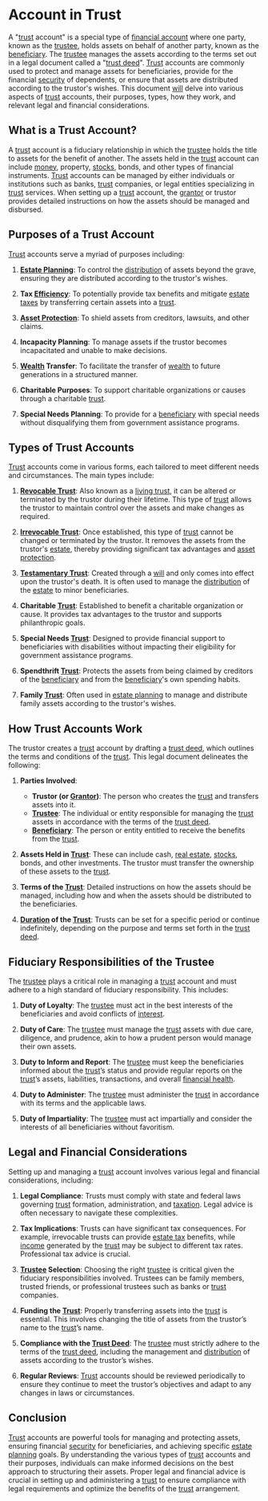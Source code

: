 # Account in Trust

A "[trust](../t/trust.md) account" is a special type of [financial account](../f/financial_account.md) where one party, known as the [trustee](../t/trustee.md), holds assets on behalf of another party, known as the [beneficiary](../b/beneficiary.md). The [trustee](../t/trustee.md) manages the assets according to the terms set out in a legal document called a "[trust deed](../t/trust_deed.md)". [Trust](../t/trust.md) accounts are commonly used to protect and manage assets for beneficiaries, provide for the financial [security](../s/security.md) of dependents, or ensure that assets are distributed according to the trustor's wishes. This document [will](../w/will.md) delve into various aspects of [trust](../t/trust.md) accounts, their purposes, types, how they work, and relevant legal and financial considerations.

## What is a Trust Account?

A [trust](../t/trust.md) account is a fiduciary relationship in which the [trustee](../t/trustee.md) holds the title to assets for the benefit of another. The assets held in the [trust](../t/trust.md) account can include [money](../m/money.md), property, [stocks](../s/stock.md), bonds, and other types of financial instruments. [Trust](../t/trust.md) accounts can be managed by either individuals or institutions such as banks, [trust](../t/trust.md) companies, or legal entities specializing in [trust](../t/trust.md) services. When setting up a [trust](../t/trust.md) account, the [grantor](../g/grantor.md) or trustor provides detailed instructions on how the assets should be managed and disbursed.

## Purposes of a Trust Account

[Trust](../t/trust.md) accounts serve a myriad of purposes including:

1. **[Estate Planning](../e/estate_planning.md)**: To control the [distribution](../d/distribution.md) of assets beyond the grave, ensuring they are distributed according to the trustor's wishes.

2. **Tax [Efficiency](../e/efficiency.md)**: To potentially provide tax benefits and mitigate [estate](../e/estate.md) [taxes](../t/taxes.md) by transferring certain assets into a [trust](../t/trust.md).

3. **[Asset Protection](../a/asset_protection.md)**: To shield assets from creditors, lawsuits, and other claims.

4. **Incapacity Planning**: To manage assets if the trustor becomes incapacitated and unable to make decisions.

5. **[Wealth](../w/wealth.md) Transfer**: To facilitate the transfer of [wealth](../w/wealth.md) to future generations in a structured manner.

6. **Charitable Purposes**: To support charitable organizations or causes through a charitable [trust](../t/trust.md).

7. **Special Needs Planning**: To provide for a [beneficiary](../b/beneficiary.md) with special needs without disqualifying them from government assistance programs.

## Types of Trust Accounts

[Trust](../t/trust.md) accounts come in various forms, each tailored to meet different needs and circumstances. The main types include:

1. **[Revocable Trust](../r/revocable_trust.md)**: Also known as a [living trust](../l/living_trust.md), it can be altered or terminated by the trustor during their lifetime. This type of [trust](../t/trust.md) allows the trustor to maintain control over the assets and make changes as required.

2. **[Irrevocable Trust](../i/irrevocable_trust.md)**: Once established, this type of [trust](../t/trust.md) cannot be changed or terminated by the trustor. It removes the assets from the trustor's [estate](../e/estate.md), thereby providing significant tax advantages and [asset protection](../a/asset_protection.md).

3. **[Testamentary Trust](../t/testamentary_trust.md)**: Created through a [will](../w/will.md) and only comes into effect upon the trustor's death. It is often used to manage the [distribution](../d/distribution.md) of the [estate](../e/estate.md) to minor beneficiaries.

4. **Charitable [Trust](../t/trust.md)**: Established to benefit a charitable organization or cause. It provides tax advantages to the trustor and supports philanthropic goals.

5. **Special Needs [Trust](../t/trust.md)**: Designed to provide financial support to beneficiaries with disabilities without impacting their eligibility for government assistance programs.

6. **Spendthrift [Trust](../t/trust.md)**: Protects the assets from being claimed by creditors of the [beneficiary](../b/beneficiary.md) and from the [beneficiary](../b/beneficiary.md)'s own spending habits.

7. **Family [Trust](../t/trust.md)**: Often used in [estate planning](../e/estate_planning.md) to manage and distribute family assets according to the trustor's wishes.

## How Trust Accounts Work

The trustor creates a [trust](../t/trust.md) account by drafting a [trust deed](../t/trust_deed.md), which outlines the terms and conditions of the [trust](../t/trust.md). This legal document delineates the following:

1. **Parties Involved**:
   - **Trustor (or [Grantor](../g/grantor.md))**: The person who creates the [trust](../t/trust.md) and transfers assets into it.
   - **[Trustee](../t/trustee.md)**: The individual or entity responsible for managing the [trust](../t/trust.md) assets in accordance with the terms of the [trust deed](../t/trust_deed.md).
   - **[Beneficiary](../b/beneficiary.md)**: The person or entity entitled to receive the benefits from the [trust](../t/trust.md).

2. **Assets Held in [Trust](../t/trust.md)**: These can include cash, [real estate](../r/real_estate.md), [stocks](../s/stock.md), bonds, and other investments. The trustor must transfer the ownership of these assets to the [trust](../t/trust.md).

3. **Terms of the [Trust](../t/trust.md)**: Detailed instructions on how the assets should be managed, including how and when the assets should be distributed to the beneficiaries.

4. **[Duration](../d/duration.md) of the [Trust](../t/trust.md)**: Trusts can be set for a specific period or continue indefinitely, depending on the purpose and terms set forth in the [trust deed](../t/trust_deed.md).

## Fiduciary Responsibilities of the Trustee

The [trustee](../t/trustee.md) plays a critical role in managing a [trust](../t/trust.md) account and must adhere to a high standard of fiduciary responsibility. This includes:

1. **Duty of Loyalty**: The [trustee](../t/trustee.md) must act in the best interests of the beneficiaries and avoid conflicts of [interest](../i/interest.md).

2. **Duty of Care**: The [trustee](../t/trustee.md) must manage the [trust](../t/trust.md) assets with due care, diligence, and prudence, akin to how a prudent person would manage their own assets.

3. **Duty to Inform and Report**: The [trustee](../t/trustee.md) must keep the beneficiaries informed about the [trust](../t/trust.md)’s status and provide regular reports on the [trust](../t/trust.md)’s assets, liabilities, transactions, and overall [financial health](../f/financial_health.md).

4. **Duty to Administer**: The [trustee](../t/trustee.md) must administer the [trust](../t/trust.md) in accordance with its terms and the applicable laws.

5. **Duty of Impartiality**: The [trustee](../t/trustee.md) must act impartially and consider the interests of all beneficiaries without favoritism.

## Legal and Financial Considerations

Setting up and managing a [trust](../t/trust.md) account involves various legal and financial considerations, including:

1. **Legal Compliance**: Trusts must comply with state and federal laws governing [trust](../t/trust.md) formation, administration, and [taxation](../t/taxation.md). Legal advice is often necessary to navigate these complexities.

2. **Tax Implications**: Trusts can have significant tax consequences. For example, irrevocable trusts can provide [estate tax](../e/estate_tax.md) benefits, while [income](../i/income.md) generated by the [trust](../t/trust.md) may be subject to different tax rates. Professional tax advice is crucial.

3. **[Trustee](../t/trustee.md) Selection**: Choosing the right [trustee](../t/trustee.md) is critical given the fiduciary responsibilities involved. Trustees can be family members, trusted friends, or professional trustees such as banks or [trust](../t/trust.md) companies.

4. **Funding the [Trust](../t/trust.md)**: Properly transferring assets into the [trust](../t/trust.md) is essential. This involves changing the title of assets from the trustor’s name to the [trust](../t/trust.md)’s name.

5. **Compliance with the [Trust Deed](../t/trust_deed.md)**: The [trustee](../t/trustee.md) must strictly adhere to the terms of the [trust deed](../t/trust_deed.md), including the management and [distribution](../d/distribution.md) of assets according to the trustor’s wishes.

6. **Regular Reviews**: [Trust](../t/trust.md) accounts should be reviewed periodically to ensure they continue to meet the trustor’s objectives and adapt to any changes in laws or circumstances.

## Conclusion

[Trust](../t/trust.md) accounts are powerful tools for managing and protecting assets, ensuring financial [security](../s/security.md) for beneficiaries, and achieving specific [estate planning](../e/estate_planning.md) goals. By understanding the various types of [trust](../t/trust.md) accounts and their purposes, individuals can make informed decisions on the best approach to structuring their assets. Proper legal and financial advice is crucial in setting up and administering a [trust](../t/trust.md) to ensure compliance with legal requirements and optimize the benefits of the [trust](../t/trust.md) arrangement.